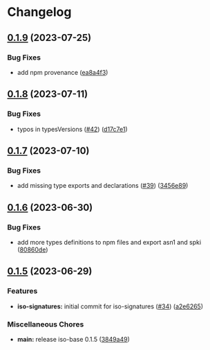 # Changelog

## [0.1.9](https://github.com/hugomrdias/iso-repo/compare/iso-signatures-v0.1.8...iso-signatures-v0.1.9) (2023-07-25)


### Bug Fixes

* add npm provenance ([ea8a4f3](https://github.com/hugomrdias/iso-repo/commit/ea8a4f3125d0775e92ed03f804344be2be66f05c))

## [0.1.8](https://github.com/hugomrdias/iso-repo/compare/iso-signatures-v0.1.7...iso-signatures-v0.1.8) (2023-07-11)


### Bug Fixes

* typos in typesVersions ([#42](https://github.com/hugomrdias/iso-repo/issues/42)) ([d17c7e1](https://github.com/hugomrdias/iso-repo/commit/d17c7e15279a00ba52f7b0fbf38b8c32ef5bae82))

## [0.1.7](https://github.com/hugomrdias/iso-repo/compare/iso-signatures-v0.1.6...iso-signatures-v0.1.7) (2023-07-10)


### Bug Fixes

* add missing type exports and declarations ([#39](https://github.com/hugomrdias/iso-repo/issues/39)) ([3456e89](https://github.com/hugomrdias/iso-repo/commit/3456e89a448a3668f01c3572b276e4b63df8c294))

## [0.1.6](https://github.com/hugomrdias/iso-repo/compare/iso-signatures-v0.1.5...iso-signatures-v0.1.6) (2023-06-30)


### Bug Fixes

* add more types definitions to npm files and export asn1 and spki ([80860de](https://github.com/hugomrdias/iso-repo/commit/80860dea9ddebda44ed7cb6ea1438dd08e62f66f))

## [0.1.5](https://github.com/hugomrdias/iso-repo/compare/iso-signatures-v0.0.1...iso-signatures-v0.1.5) (2023-06-29)


### Features

* **iso-signatures:** initial commit for iso-signatures ([#34](https://github.com/hugomrdias/iso-repo/issues/34)) ([a2e6265](https://github.com/hugomrdias/iso-repo/commit/a2e6265ad14e1e2bb39d86642efbd79ee09a5357))


### Miscellaneous Chores

* **main:** release iso-base 0.1.5 ([3849a49](https://github.com/hugomrdias/iso-repo/commit/3849a49eb867fbdaf3ed95173144b448d4a42f4c))
